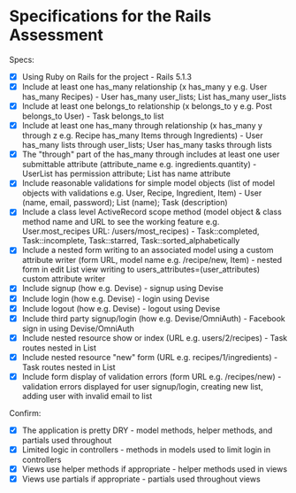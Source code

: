 # Specifications for the Rails Assessment

Specs:
- [x] Using Ruby on Rails for the project - Rails 5.1.3
- [x] Include at least one has_many relationship (x has_many y e.g. User has_many Recipes) - User has_many user_lists; List has_many user_lists
- [x] Include at least one belongs_to relationship (x belongs_to y e.g. Post belongs_to User) - Task belongs_to list
- [x] Include at least one has_many through relationship (x has_many y through z e.g. Recipe has_many Items through Ingredients) - User has_many lists through user_lists; User has_many tasks through lists
- [X] The "through" part of the has_many through includes at least one user submittable attribute (attribute_name e.g. ingredients.quantity) - UserList has permission attribute; List has name attribute
- [x] Include reasonable validations for simple model objects (list of model objects with validations e.g. User, Recipe, Ingredient, Item) - User (name, email, password); List (name); Task (description)
- [x] Include a class level ActiveRecord scope method (model object & class method name and URL to see the working feature e.g. User.most_recipes URL: /users/most_recipes) - Task::completed, Task::incomplete, Task::starred, Task::sorted_alphabetically
- [x] Include a nested form writing to an associated model using a custom attribute writer (form URL, model name e.g. /recipe/new, Item) - nested form in edit List view writing to users_attributes=(user_attributes) custom attribute writer
- [x] Include signup (how e.g. Devise) - signup using Devise
- [x] Include login (how e.g. Devise) - login using Devise
- [x] Include logout (how e.g. Devise) - logout using Devise
- [x] Include third party signup/login (how e.g. Devise/OmniAuth) - Facebook sign in using Devise/OmniAuth
- [x] Include nested resource show or index (URL e.g. users/2/recipes) - Task routes nested in List
- [x] Include nested resource "new" form (URL e.g. recipes/1/ingredients) - Task routes nested in List
- [x] Include form display of validation errors (form URL e.g. /recipes/new) - validation errors displayed for user signup/login, creating new list, adding user with invalid email to list

Confirm:
- [x] The application is pretty DRY - model methods, helper methods, and partials used throughout
- [x] Limited logic in controllers - methods in models used to limit login in controllers
- [x] Views use helper methods if appropriate - helper methods used in views
- [x] Views use partials if appropriate - partials used throughout views
